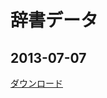 辞書データ
======================================================================================

2013-07-07
-------------------------------------------

<a href="https://docs.google.com/file/d/0B8cOXlhz5275ZHRGckdqaDg0Mmc/edit?usp=sharing">ダウンロード</a>


